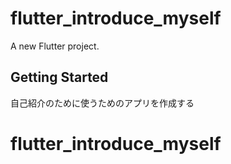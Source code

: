 # flutter_introduce_myself

A new Flutter project.

## Getting Started

自己紹介のために使うためのアプリを作成する
# flutter_introduce_myself
